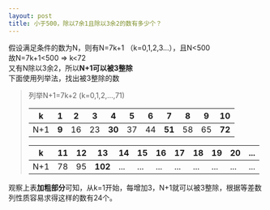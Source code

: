 ```yaml
---
layout: post
title: 小于500，除以7余1且除以3余2的数有多少个？
---
```


假设满足条件的数为N，则有N=7k+1 （k=0,1,2,3...），且N<500  
故N=7k+1<500 => k<72  
又有N除以3余2，所以**N+1可以被3整除**  
下面使用列举法，找出被3整除的数  
>列举N+1=7k+2 (k=0,1,2,...,71)
>
>k | 1 | 2 | 3 | 4 | 5 | 6 | 7 | 8 | 9 | 10
>--- | --- | --- | --- | --- | --- | --- | --- | --- | --- | ---
>N+1 | **9** | 16 | 23 | **30** | 37 | 44 | **51** | 58 | 65 | **72**
>
>k | 11 | 12 | 13 | 14 | 15 | 16 | 17 | 18 | 19 | 20 | ...
>--- | --- | --- | --- | --- | --- | --- | --- | --- | --- | --- | ---
>N+1 | 78 | 95 | **102** | ... | ... | ... | ... | ... | ... | ... | ...

观察上表**加粗部分**可知，从k=1开始，每增加3，N+1就可以被3整除，根据等差数列性质容易求得这样的数有24个。